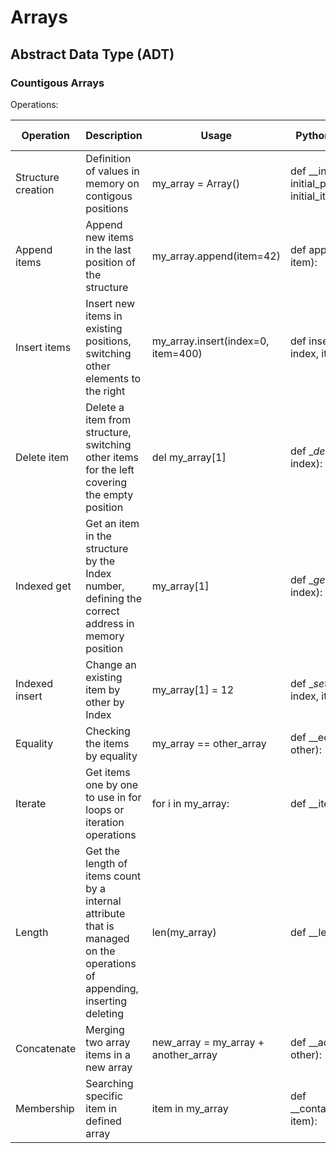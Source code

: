 # Arrays

## Abstract Data Type (ADT)

### Countigous Arrays

Operations:

| Operation          | Description                                                                                                              | Usage                                | Pythonic method                                                | Runtime complexity |
| ------------------ | ------------------------------------------------------------------------------------------------------------------------ | ------------------------------------ | -------------------------------------------------------------- | ------------------ |
| Structure creation | Definition of values in memory on contigous positions                                                                    | my_array = Array()                   | def \_\_init\_\_(self, initial_positions=10, initial_items=None): | O(n) or o(1)       |
| Append items       | Append new items in the last position of the structure                                                                   | my_array.append(item=42)             | def append(self, item):                                        | O(1)               |
| Insert items       | Insert new items in existing positions, switching other elements to the right                                            | my_array.insert(index=0, item=400)   | def insert(self, index, item):                                 | O(n)               |
| Delete item        | Delete a item from structure, switching other items for the left covering the empty position                             | del my_array[1]                      | def \__delitem__(self, index):                                 | O(n)               |
| Indexed get        | Get an item in the structure by the Index number, defining the correct address in memory position                        | my_array[1]                          | def \__getitem__(self, index):                                 | O(1)               |
| Indexed insert     | Change an existing item by other by Index                                                                                | my_array[1] = 12                     | def \__setitem__(self, index, item):                           | O(1)               |
| Equality           | Checking the items by equality                                                                                           | my_array == other_array              | def \_\_eq\_\_(self, other):                                      | O(n)               |
| Iterate            | Get items one by one to use in for loops or iteration operations                                                         | for i in my_array:                   | def \_\_iter\_\_(self):                                           | O(n)               |
| Length             | Get the length of items count by a internal attribute that is managed on the operations of appending, inserting deleting | len(my_array)                        | def \_\_len\_\_(self):                                            | O(1)               |
| Concatenate        | Merging two array items in a new array                                                                                   | new_array = my_array + another_array | def \_\_add\_\_(self, other):                                     | O(n)               |
| Membership         | Searching specific item in defined array                                                                                 | item in my_array                     | def \_\_contains\_\_(self, item):                                 | O(n) or (log n)    |

